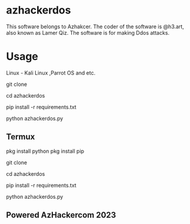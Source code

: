 # azhackerdos
This software belongs to Azhakcer. The coder of the software is @h3.art, also known as Lamer Qiz. The software is for making Ddos attacks.

# Usage

Linux - Kali Linux ,Parrot OS and etc.

git clone 

cd azhackerdos

pip install -r requirements.txt

python azhackerdos.py

## Termux

pkg install python
pkg install pip

git clone 

cd azhackerdos

pip install -r requirements.txt

python azhackerdos.py


## Powered AzHackercom 2023


